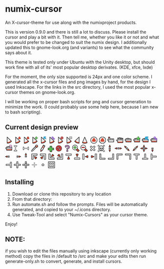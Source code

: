 # numix-cursor
An X-cursor-theme for use along with the numixproject products.

This is version 0.9.0 and there is still a lot to discuss. Please install the cursor and play a bit with it. Then
tell me, whether you like it or not and what you would prefer to be changed to suit the numix design. 
I additionally updated this to gnome-look.org (and variants) to see what the community says about it.

This theme is tested only under Ubuntu with the Unity desktop, but should work fine with all of its' most popular desktop derivates. (KDE, xfce, lxde)

For the moment, the only size supported is 24px and one color scheme.
I generated all the x-cursor files and png images by hand, for the design I used Inkscape. For the links in the src directory, I used the most popular x-cursor themes on gnome-look.org.

I will be working on proper bash scripts for png and cursor generation to minimize the work. (I could probably use some help here, because I am new to bash scripting).

## Current design preview

![](previews/left_ptr.png "left_ptr")
![](previews/left_ptr_watch_01.png "left_ptr_watch")
![](previews/left_ptr_watch.gif "left_ptr_watch-animated")
![](previews/copy.png "copy")
![](previews/move.png "move")
![](previews/link.png "link")
![](previews/circle.png "circle")
![](previews/context-menu.png "context-menu")
![](previews/right_ptr.png "right_ptr")
![](previews/up-arrow.png "up-arrow")
![](previews/watch_01.png "watch")
![](previews/watch.gif "watch-animated")
![](previews/hand2.png "hand2")
![](previews/openhand.png "openhand")
![](previews/dnd-none.png "dnd-none")
![](previews/dnd-copy.png "dnd-copy")
![](previews/dnd-move.png "dnd-move")
![](previews/dnd-link.png "dnd-link")
![](previews/dnd-ask.png "dnd-ask")
![](previews/xterm.png "xterm")
![](previews/vertical-text.png "vertical-text")
![](previews/color-picker.png "color-picker")
![](previews/pencil.png "pencil")
![](previews/plus.png "plus")
![](previews/crossed_circle.png "crossed_circle")
![](previews/question_arrow.png "question_arrow")
![](previews/zoom-in.png "zoom-in")
![](previews/zoom-out.png "zoom-out")
![](previews/X_cursor.png "X_cursor")
![](previews/pirate.png "pirate")
![](previews/sb_v_double_arrow.png "sb_v_double_arrow")
![](previews/sb_h_double_arrow.png "sb_h_double_arrow")
![](previews/bd_double_arrow.png "bd_double_arrow")
![](previews/fd_double_arrow.png "fd_double_arrow")
![](previews/size_all.png "size_all")
![](previews/sb_down_arrow.png "sb_down_arrow")
![](previews/sb_left_arrow.png "sb_left_arrow")
![](previews/sb_right_arrow.png "sb_right_arrow")
![](previews/sb_up_arrow.png "sb_up_arrow")
![](previews/top_left_corner.png "top_left_corner")
![](previews/top_right_corner.png "top_right_corner")
![](previews/bottom_left_corner.png "bottom_left_corner")
![](previews/bottom_right_corner.png "bottom_right_corner")
![](previews/top_side.png "top_side")
![](previews/bottom_side.png "bottom_side")
![](previews/left_side.png "left_side")
![](previews/right_side.png "right_side")
![](previews/ll_angle.png "ll_angle")
![](previews/lr_angle.png "lr_angle")
![](previews/ul_angle.png "ul_angle")
![](previews/ur_angle.png "ur_angle")
![](previews/top_tee.png "top_tee")
![](previews/bottom_tee.png "bottom_tee")
![](previews/left_tee.png "left_tee")
![](previews/right_tee.png "right_tee")
![](previews/cross.png "cross")
![](previews/crosshair.png "crosshair")
![](previews/tcross.png "tcross")
![](previews/dot.png "dot")
![](previews/dotbox.png "dotbox")


## Installing

1. Download or clone this repository to any location
2. From that directory:
3. Run automate.sh and follow the prompts. Files will be automatically generated, and copied to your ~/.icons directory.
4. Use Tweak-Tool and select "Numix-Cursors" as your cursor theme.

Enjoy!

## NOTE: 
if you wish to edit the files manually using inkscape (currently only working method) copy the files in /default to /src and make
your edits then run generate-only.sh to convert, generate, and install cursors.
